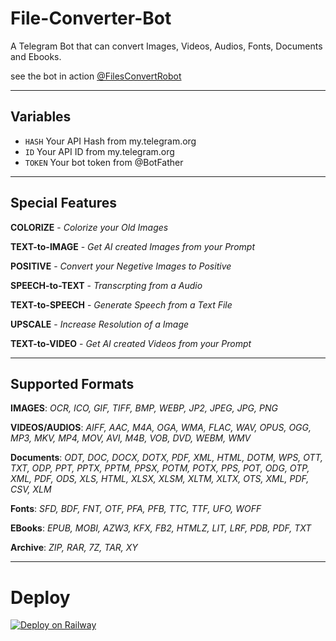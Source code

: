 # File-Converter-Bot

A Telegram Bot that can convert Images, Videos, Audios, Fonts, Documents and Ebooks.

see the bot in action [@FilesConvertRobot](https://t.me/filesconvertrobot)

---

## Variables
- `HASH` Your API Hash from my.telegram.org
- `ID` Your API ID from my.telegram.org
- `TOKEN` Your bot token from @BotFather

---

## Special Features

**COLORIZE** - *Colorize your Old Images*

**TEXT-to-IMAGE** - *Get AI created Images from your Prompt*

**POSITIVE** - *Convert your Negetive Images to Positive*

**SPEECH-to-TEXT** - *Transcrpting from a Audio*

**TEXT-to-SPEECH** - *Generate Speech from a Text File*

**UPSCALE** - *Increase Resolution of a Image*

**TEXT-to-VIDEO** - *Get AI created Videos from your Prompt*

---

## Supported Formats

**IMAGES**:  *OCR, ICO, GIF, TIFF, BMP, WEBP, JP2, JPEG, JPG, PNG*

**VIDEOS/AUDIOS**:  *AIFF, AAC, M4A, OGA, WMA, FLAC, WAV, OPUS, OGG, MP3, MKV, MP4, MOV, AVI, M4B, VOB, DVD, WEBM, WMV*

**Documents**: *ODT, DOC, DOCX, DOTX, PDF, XML, HTML, DOTM, WPS, OTT, TXT, ODP, PPT, PPTX, PPTM, PPSX, POTM, POTX, PPS, POT, ODG, OTP, XML, PDF, ODS, XLS, HTML, XLSX, XLSM, XLTM, XLTX, OTS, XML, PDF, CSV, XLM*

**Fonts**:  *SFD, BDF, FNT, OTF, PFA, PFB, TTC, TTF, UFO, WOFF*

**EBooks**:  *EPUB, MOBI, AZW3, KFX, FB2, HTMLZ, LIT, LRF, PDB, PDF, TXT*

**Archive**:  *ZIP, RAR, 7Z, TAR, XY*

---

# Deploy

[![Deploy on Railway](https://railway.app/button.svg)](https://railway.app/new/template/p9CtdU?referralCode=_4oAwx)




